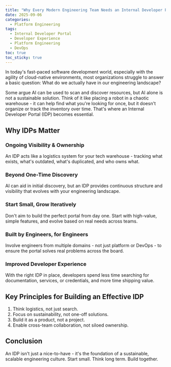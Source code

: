 ```yaml
---
title: "Why Every Modern Engineering Team Needs an Internal Developer Portal (IDP)"
date: 2025-09-06
categories:
  - Platform Engineering
tags:
  - Internal Developer Portal
  - Developer Experience
  - Platform Engineering
  - DevOps
toc: true
toc_sticky: true
---
```


In today's fast-paced software development world, especially with the agility of cloud-native environments, most organizations struggle to answer a basic question: What do we actually have in our engineering landscape?

Some argue AI can be used to scan and discover resources, but AI alone is not a sustainable solution. Think of it like placing a robot in a chaotic warehouse - it can help find what you're looking for once, but it doesn't organize or track the inventory over time. That's where an Internal Developer Portal (IDP) becomes essential.

## Why IDPs Matter

### Ongoing Visibility & Ownership

An IDP acts like a logistics system for your tech warehouse - tracking what exists, what's outdated, what's duplicated, and who owns what.

### Beyond One-Time Discovery

AI can aid in initial discovery, but an IDP provides continuous structure and visibility that evolves with your engineering landscape.

### Start Small, Grow Iteratively

Don't aim to build the perfect portal from day one. Start with high-value, simple features, and evolve based on real needs across teams.

### Built by Engineers, for Engineers

Involve engineers from multiple domains - not just platform or DevOps - to ensure the portal solves real problems across the board.

### Improved Developer Experience

With the right IDP in place, developers spend less time searching for documentation, services, or credentials, and more time shipping value.

## Key Principles for Building an Effective IDP

1. Think logistics, not just search.
2. Focus on sustainability, not one-off solutions.
3. Build it as a product, not a project.
4. Enable cross-team collaboration, not siloed ownership.

## Conclusion

An IDP isn't just a nice-to-have - it's the foundation of a sustainable, scalable engineering culture. Start small. Think long term. Build together.
